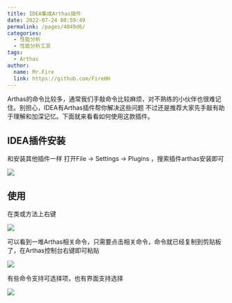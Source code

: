 ```yaml
---
title: IDEA集成Arthas插件
date: 2022-07-24 08:59:49
permalink: /pages/4049d6/
categories:
  - 性能分析
  - 性能分析工具
tags:
  - Arthas
author: 
  name: Mr.Fire
  link: https://github.com/FireHH
---
```



Arthas的命令比较多，通常我们手敲命令比较麻烦，对不熟练的小伙伴也很难记住。别担心，IDEA有Arthas插件帮你解决这些问题
不过还是推荐大家先手敲有助于理解和加深记忆。下面就来看看如何使用这款插件。

## IDEA插件安装
和安装其他插件一样
打开File -> Settings -> Plugins ，搜索插件arthas安装即可

![](
https://fire-repository.oss-cn-beijing.aliyuncs.com/arthas/pluging.png)

## 使用
在类或方法上右键

![](
https://fire-repository.oss-cn-beijing.aliyuncs.com/arthas/pluging2.png)

可以看到一堆Arthas相关命令，只需要点击相关命令，命令就已经复制到剪贴板了，在Arthas控制台右键即可粘贴

![](
https://fire-repository.oss-cn-beijing.aliyuncs.com/arthas/pluging3.png)

有些命令支持可选择项，也有界面支持选择

![](
https://fire-repository.oss-cn-beijing.aliyuncs.com/arthas/pluging4.png)